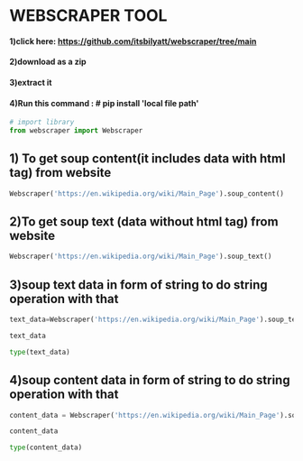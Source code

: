 #  WEBSCRAPER TOOL


#### 1)click here:  https://github.com/itsbilyatt/webscraper/tree/main
#### 2)download as a zip
#### 3)extract it
#### 4)Run this command : # pip install 'local file path'  
        

```python
# import library
from webscraper import Webscraper
```

## 1) To get soup content(it includes data with html tag) from website


```python
Webscraper('https://en.wikipedia.org/wiki/Main_Page').soup_content()
```

## 2)To get soup text (data without html tag) from website


```python
Webscraper('https://en.wikipedia.org/wiki/Main_Page').soup_text()
```

## 3)soup text  data in form of string to do string operation with that


```python
text_data=Webscraper('https://en.wikipedia.org/wiki/Main_Page').soup_text_string()
```


```python
text_data
```


```python
type(text_data)
```

## 4)soup content  data in form of string to do string operation with that 


```python
content_data = Webscraper('https://en.wikipedia.org/wiki/Main_Page').soup_content_string()
```


```python
content_data
```


```python
type(content_data)
```


```python

```
